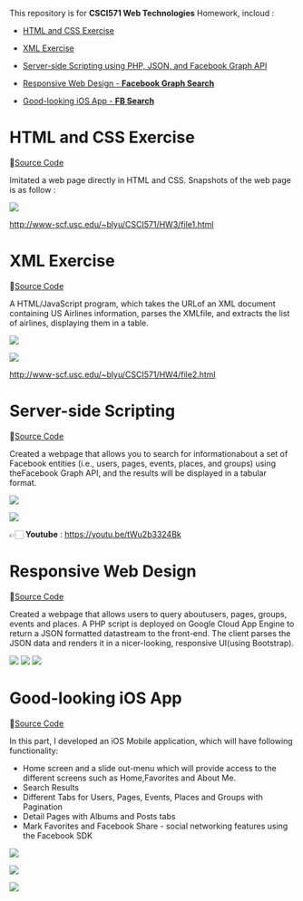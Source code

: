 


This repository is for **CSCI571 Web Technologies** Homework, incloud :

+ [HTML and CSS Exercise](#html-and-css-exercise)

+ [XML Exercise](#xml-exercise)

+ [Server-side Scripting using PHP, JSON, and Facebook Graph API](#server-side-scripting)

+ [Responsive Web Design - **Facebook Graph Search**](#responsive-web-design)

+ [Good-looking iOS App - **FB Search**](#good-looking-ios-app)


# <a name = "html-and-css-exercise"></a> HTML and CSS Exercise 

🐌[Source Code](https://github.com/BiruLyu/Facebook-Search/tree/master/01.HTML%20and%20CSS%20Exercise)

Imitated a web page directly in HTML and CSS. Snapshots of the web page is as follow : 

![](https://ws3.sinaimg.cn/large/006tNc79gy1fk24r15wm6j31kw1dcqc1.jpg)

http://www-scf.usc.edu/~blyu/CSCI571/HW3/file1.html

# <a name = "xml-exercise"></a> XML Exercise 

🐌[Source Code](https://github.com/BiruLyu/Facebook-Search/tree/master/02.XML%20Exercise)

A HTML/JavaScript program, which takes the URLof an XML document containing US Airlines information, parses the XMLfile, and extracts the list of airlines, displaying them in a table.

![](https://ws2.sinaimg.cn/large/006tNc79gy1fk24zgakc3j31kw0tzmzs.jpg)

![](https://ws3.sinaimg.cn/large/006tNc79gy1fk24wj8h4bj31kw0rmgxo.jpg)

 http://www-scf.usc.edu/~blyu/CSCI571/HW4/file2.html

# <a name = "server-side-scripting"></a> Server-side Scripting

🐌[Source Code]()

Created a webpage that allows you to search for informationabout a set of Facebook entities (i.e., users, pages, events, places, and groups) using theFacebook Graph API, and the results will be displayed in a tabular format.

![](https://ws3.sinaimg.cn/large/006tNc79gy1fk253sl1qvj31kw0tz774.jpg)

![](https://ws2.sinaimg.cn/large/006tNc79gy1fk25d8lafyj30no0dcwi2.jpg)

👉🏻 **Youtube** :  https://youtu.be/tWu2b3324Bk

# <a name = "responsive-web-design"></a>Responsive Web Design

🐌[Source Code](https://github.com/BiruLyu/Facebook-Search/tree/master/04.Facebook%20Graph%20Search)

Created a webpage that allows users to query aboutusers, pages, groups, events and places. A PHP script is deployed on Google Cloud App Engine to return a JSON formatted datastream to the front-end. The client parses the JSON data and renders it in a nicer-looking, responsive UI(using Bootstrap).

![](https://ws4.sinaimg.cn/large/006tNc79gy1fk25k14x7rj31ak0piwfn.jpg)
![](https://ws2.sinaimg.cn/large/006tNc79gy1fk25khvpz9j316s0pkgob.jpg)
![](https://ws4.sinaimg.cn/large/006tNc79gy1fk25kyncu3j31960rotf7.jpg)


# <a name = "good-looking-ios-app"></a> Good-looking iOS App

🐌[Source Code](https://github.com/BiruLyu/Facebook-Search/tree/master/05.FB%20Search)

In this part, I developed an iOS Mobile application, which will have following functionality:

+ Home screen and a slide out-menu which will provide access to the different screens such as Home,Favorites and About Me. 
+ Search Results
+ Different Tabs for Users, Pages, Events, Places and Groups with Pagination
+ Detail Pages with Albums and Posts tabs 
+ Mark Favorites and Facebook Share - social networking features using the Facebook SDK

![](https://ws1.sinaimg.cn/large/006tNc79gy1fk267tojm9j31kw0rs11q.jpg)

![](https://ws3.sinaimg.cn/large/006tNc79gy1fk26chsho0j31kw0rswo7.jpg)



![](https://ws3.sinaimg.cn/large/006tNc79gy1fk25owbjshj30sk0pmtba.jpg)


